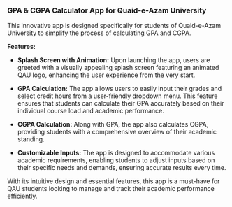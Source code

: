 ### GPA & CGPA Calculator App for Quaid-e-Azam University

This innovative app is designed specifically for students of Quaid-e-Azam University to simplify the process of calculating GPA and CGPA. 

**Features:**

- **Splash Screen with Animation:** Upon launching the app, users are greeted with a visually appealing splash screen featuring an animated QAU logo, enhancing the user experience from the very start.

- **GPA Calculation:** The app allows users to easily input their grades and select credit hours from a user-friendly dropdown menu. This feature ensures that students can calculate their GPA accurately based on their individual course load and academic performance.

- **CGPA Calculation:** Along with GPA, the app also calculates CGPA, providing students with a comprehensive overview of their academic standing.

- **Customizable Inputs:** The app is designed to accommodate various academic requirements, enabling students to adjust inputs based on their specific needs and demands, ensuring accurate results every time.

With its intuitive design and essential features, this app is a must-have for QAU students looking to manage and track their academic performance efficiently.
